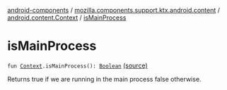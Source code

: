 [android-components](../../index.md) / [mozilla.components.support.ktx.android.content](../index.md) / [android.content.Context](index.md) / [isMainProcess](./is-main-process.md)

# isMainProcess

`fun `[`Context`](https://developer.android.com/reference/android/content/Context.html)`.isMainProcess(): `[`Boolean`](https://kotlinlang.org/api/latest/jvm/stdlib/kotlin/-boolean/index.html) [(source)](https://github.com/mozilla-mobile/android-components/blob/master/components/support/ktx/src/main/java/mozilla/components/support/ktx/android/content/Context.kt#L108)

Returns true if we are running in the main process false otherwise.

